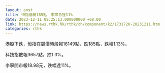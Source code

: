 ```yaml
---
layout: post
title: 恒指低開185點　李寧急挫11%
date: 2023-12-11 09:25:13.000000000 +08:00
link: https://news.rthk.hk/rthk/ch/component/k2/1731720-20231211.htm
categories: rthk
---
```


港股下跌，恒指在競價時段報16149點，跌185點，跌幅1.13%。

科技指數報3657點，跌1.3%。

李寧開市報18.98元，跌幅達11%。
